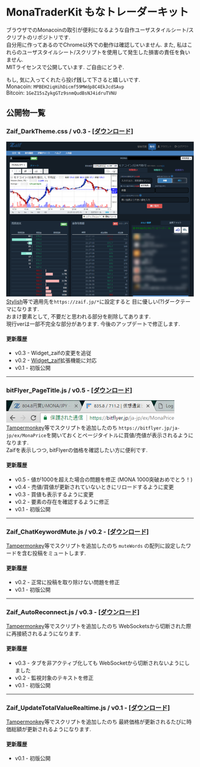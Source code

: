 # MonaTraderKit もなトレーダーキット
ブラウザでのMonacoinの取引が便利になるような自作ユーザスタイルシート/スクリプトのリポジトリです.  
自分用に作ってあるのでChrome以外での動作は確認していません. また, 私はこれらのユーザスタイルシート/スクリプトを使用して発生した損害の責任を負いません.  
MITライセンスで公開しています. ご自由にどうぞ.

もし, 気に入ってくれたら投げ銭して下さると嬉しいです.  
Monacoin: `MPBEH2iqHihDicmf59MWdp8C4EkJcdSAvp`  
Bitcoin: `1GeZ15sZykgGTz9snmQudBsNJ4idruTVNU`

## 公開物一覧
### Zaif_DarkTheme.css / v0.3 - [[ダウンロード]](https://raw.githubusercontent.com/SlashNephy/MonaTraderKit/master/Zaif_DarkTheme.css)
<img src="https://raw.githubusercontent.com/SlashNephy/MonaTraderKit/master/img/Zaif_DarkTheme.png"><br>
[Stylish](https://chrome.google.com/webstore/detail/stylish-custom-themes-for/fjnbnpbmkenffdnngjfgmeleoegfcffe?hl=ja)等で適用先を`https://zaif.jp/*`に設定すると 目に優しい(?)ダークテーマになります.  
おまけ要素として, 不要だと思われる部分を削除してあります.  
現行verは一部不完全な部分があります. 今後のアップデートで修正します.

#### 更新履歴
- v0.3 - Widget_zaifの変更を追従
- v0.2 - [Widget_zaif](https://chrome.google.com/webstore/detail/widgetzaif/igoecdicmkohhcfjonhfidhkdjhhcgae?hl=ja)拡張機能に対応
- v0.1 - 初版公開

---

### bitFlyer_PageTitle.js / v0.5 - [[ダウンロード]](https://raw.githubusercontent.com/SlashNephy/MonaTraderKit/master/bitFlyer_PageTitle.js)
<img src="https://raw.githubusercontent.com/SlashNephy/MonaTraderKit/master/img/bitFlyer_PageTitle.png"><br>
[Tampermonkey](https://chrome.google.com/webstore/detail/tampermonkey/dhdgffkkebhmkfjojejmpbldmpobfkfo?hl=ja)等でスクリプトを追加したのち `https://bitflyer.jp/ja-jp/ex/MonaPrice`を開いておくとページタイトルに買値/売値が表示されるようになります.  
Zaifを表示しつつ, bitFlyerの価格を確認したい方に便利です.

#### 更新履歴
- v0.5 - 値が1000を超えた場合の問題を修正 (MONA 1000突破おめでとう！)
- v0.4 - 売値/買値が更新されていないときにリロードするように変更
- v0.3 - 買値も表示するように変更
- v0.2 - 要素の存在を確認するように修正
- v0.1 - 初版公開

---

### Zaif_ChatKeywordMute.js / v0.2 - [[ダウンロード]](https://raw.githubusercontent.com/SlashNephy/MonaTraderKit/master/Zaif_ChatKeywordMute.js)
[Tampermonkey](https://chrome.google.com/webstore/detail/tampermonkey/dhdgffkkebhmkfjojejmpbldmpobfkfo?hl=ja)等でスクリプトを追加したのち `muteWords` の配列に設定したワードを含む投稿をミュートします.

#### 更新履歴
- v0.2 - 正常に投稿を取り除けない問題を修正
- v0.1 - 初版公開

---

### Zaif_AutoReconnect.js / v0.3 - [[ダウンロード]](https://raw.githubusercontent.com/SlashNephy/MonaTraderKit/master/Zaif_AutoReconnect.js)
[Tampermonkey](https://chrome.google.com/webstore/detail/tampermonkey/dhdgffkkebhmkfjojejmpbldmpobfkfo?hl=ja)等でスクリプトを追加したのち WebSocketsから切断された際に再接続されるようになります.

#### 更新履歴
- v0.3 - タブを非アクティブ化しても WebSocketから切断されないようにしました
- v0.2 - 監視対象のテキストを修正
- v0.1 - 初版公開

---

### Zaif_UpdateTotalValueRealtime.js / v0.1 - [[ダウンロード]](https://raw.githubusercontent.com/SlashNephy/MonaTraderKit/master/Zaif_UpdateTotalValueRealtime.js)
[Tampermonkey](https://chrome.google.com/webstore/detail/tampermonkey/dhdgffkkebhmkfjojejmpbldmpobfkfo?hl=ja)等でスクリプトを追加したのち 最終価格が更新されるたびに時価総額が更新されるようになります.

#### 更新履歴
- v0.1 - 初版公開
